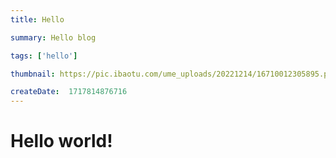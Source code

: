 ```yaml
---
title: Hello

summary: Hello blog

tags: ['hello']

thumbnail: https://pic.ibaotu.com/ume_uploads/20221214/16710012305895.png

createDate:  1717814876716
---
```


<h1>Hello world!</h1>